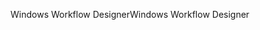 <span data-ttu-id="d4af1-101">Windows Workflow Designer</span><span class="sxs-lookup"><span data-stu-id="d4af1-101">Windows Workflow Designer</span></span>